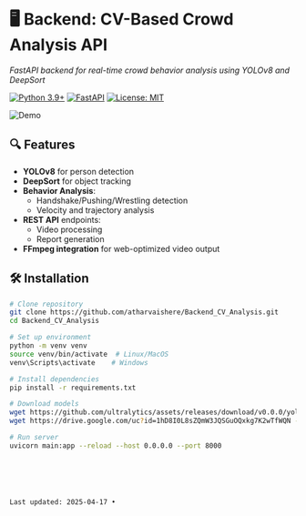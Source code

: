 # 🖥️ Backend: CV-Based Crowd Analysis API
*FastAPI backend for real-time crowd behavior analysis using YOLOv8 and DeepSort*

[![Python 3.9+](https://img.shields.io/badge/python-3.9+-blue.svg)](https://www.python.org/)
[![FastAPI](https://img.shields.io/badge/FastAPI-005571?style=flat&logo=fastapi)](https://fastapi.tiangolo.com/)
[![License: MIT](https://img.shields.io/badge/License-MIT-yellow.svg)](https://opensource.org/licenses/MIT)

![Demo](https://media.giphy.com/media/v1.Y2lkPTc5MGI3NjExcDd0d3VkYjV1dW1vN2R6Z2R4eGZ4Z3JtYzNybjBqY2R5dGJmYyZlcD12MV9pbnRlcm5hbF9naWZfYnlfaWQmY3Q9Zw/your-demo-gif-url.gif)

## 🔍 Features
- **YOLOv8** for person detection
- **DeepSort** for object tracking
- **Behavior Analysis**:
  - Handshake/Pushing/Wrestling detection
  - Velocity and trajectory analysis
- **REST API** endpoints:
  - Video processing
  - Report generation
- **FFmpeg integration** for web-optimized video output

## 🛠️ Installation
```bash
# Clone repository
git clone https://github.com/atharvaishere/Backend_CV_Analysis.git
cd Backend_CV_Analysis

# Set up environment
python -m venv venv
source venv/bin/activate  # Linux/MacOS
venv\Scripts\activate    # Windows

# Install dependencies
pip install -r requirements.txt

# Download models
wget https://github.com/ultralytics/assets/releases/download/v0.0.0/yolov8m.pt
wget https://drive.google.com/uc?id=1hD8I0L8sZQmW3JQSGuOQxkg7K2wTfWQN -O osnet_x1_0_imagenet.pth

# Run server
uvicorn main:app --reload --host 0.0.0.0 --port 8000






Last updated: 2025-04-17 •